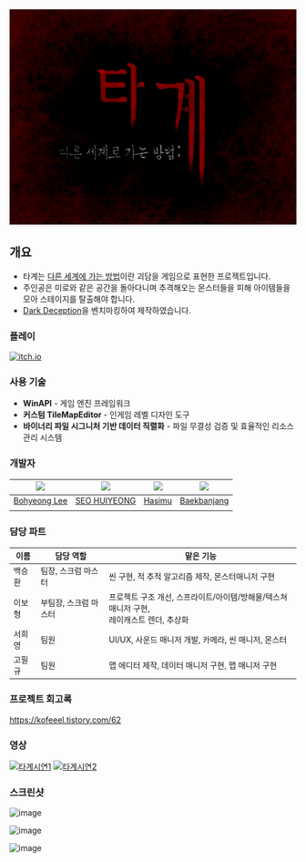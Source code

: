 <img src="https://github.com/leebo155/RunBetterRun/blob/main/screenshots/main.png">

## 개요
* 타계는 [다른 세계에 가는 방법](https://namu.wiki/w/%EB%8B%A4%EB%A5%B8%20%EC%84%B8%EA%B3%84%EC%97%90%20%EA%B0%80%EB%8A%94%20%EB%B0%A9%EB%B2%95#toc)이란 괴담을 게임으로 표현한 프로젝트입니다.<br>
* 주인공은 미로와 같은 공간을 돌아다니며 추격해오는 몬스터들을 피해 아이템들을 모아 스테이지를 탈출해야 합니다.<br>
* [Dark Deception](https://store.steampowered.com/app/332950/Dark_Deception/)을 벤치마킹하여 제작하였습니다.

    

### 플레이
<a href="https://kofeeel.itch.io/transmundus">
  <img src="https://static.itch.io/images/logo-white-new.svg" alt="itch.io" width="100"/>
</a>  

### 사용 기술
* **WinAPI** - 게임 엔진 프레임워크
* **커스텀 TileMapEditor** - 인게임 레벨 디자인 도구
* **바이너리 파일 시그니처 기반 데이터 직렬화** - 파일 무결성 검증 및 효율적인 리소스 관리 시스템


      
### 개발자
|<img src="https://github.com/leebo155.png" width=240>|<img src="https://github.com/shng6815.png" width="240">|<img src="https://github.com/kofeeel.png" width=240>|<img src="https://avatars.githubusercontent.com/u/144571194?v=4" width=240>|
|:--:|:--:|:--:|:--:|
|[Bohyeong Lee](https://github.com/leebo155)|[SEO HUIYEONG](https://github.com/shng6815)|[Hasimu](https://github.com/kofeeel)|[Baekbanjang](https://github.com/Baekbanjang)|
|||||  


### 담당 파트
| 이름 | 담당 역할 | 맡은 기능 |
|------|-----------|-----------|
| 백승환 | 팀장, 스크럼 마스터 | 씬 구현, 적 추적 알고리즘 제작, 몬스터매니저 구현 |
| 이보형 | 부팀장, 스크럼 마스터 | 프로젝트 구조 개선, 스프라이트/아이템/방해물/텍스쳐 매니저 구현,<br>레이캐스트 렌더, 추상화 |
| 서희영 | 팀원 | UI/UX, 사운드 매니저 개발, 카메라, 씬 매니저, 몬스터 |
| 고필규 | 팀원 | 맵 에디터 제작, 데이터 매니저 구현, 맵 매니저 구현 |  

  
### 프로젝트 회고록
https://kofeeel.tistory.com/62

### 영상
[![타계시연1](http://img.youtube.com/vi/owF7KMpwQAQ/0.jpg)](https://youtu.be/owF7KMpwQAQ?t=0s)
[![타계시연2](http://img.youtube.com/vi/YLMpeg3B13g/0.jpg)](https://youtu.be/YLMpeg3B13g?t=0s)<br>  

### 스크린샷
![image](https://github.com/user-attachments/assets/7289bd60-2624-4e01-aa38-52122d66cac2)

![image](https://github.com/user-attachments/assets/ac96bb14-6ce2-45c6-bd3d-1185888955d9)

![image](https://github.com/user-attachments/assets/d4a7d8cb-1abf-44a9-b7f1-082acedc955d)
